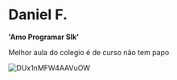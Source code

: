 # Daniel F.

**'Amo Programar Slk'**

Melhor aula do colegio é de curso não tem papo

![DUx1nMFW4AAVuOW](https://github.com/user-attachments/assets/ba9fd4ec-0993-4a68-ac8c-6dfcd91b93fd)
